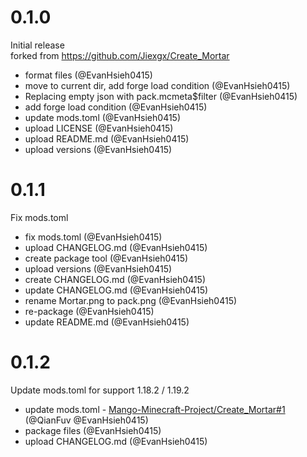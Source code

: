 # 0.1.0

Initial release  
forked from https://github.com/Jiexgx/Create_Mortar

- format files (@EvanHsieh0415)
- move to current dir, add forge load condition (@EvanHsieh0415)
- Replacing empty json with pack.mcmeta$filter (@EvanHsieh0415)
- add forge load condition (@EvanHsieh0415)
- update mods.toml (@EvanHsieh0415)
- upload LICENSE (@EvanHsieh0415)
- upload README.md (@EvanHsieh0415)
- upload versions (@EvanHsieh0415)

# 0.1.1

Fix mods.toml

- fix mods.toml (@EvanHsieh0415)
- upload CHANGELOG.md (@EvanHsieh0415)
- create package tool (@EvanHsieh0415)
- upload versions (@EvanHsieh0415)
- create CHANGELOG.md (@EvanHsieh0415)
- update CHANGELOG.md (@EvanHsieh0415)
- rename Mortar.png to pack.png (@EvanHsieh0415)
- re-package (@EvanHsieh0415)
- update README.md (@EvanHsieh0415)

# 0.1.2

Update mods.toml for support 1.18.2 / 1.19.2

- update mods.toml - [Mango-Minecraft-Project/Create_Mortar#1](https://github.com/Mango-Minecraft-Project/Create_Mortar/issues/1) (@QianFuv @EvanHsieh0415)
- package files (@EvanHsieh0415)
- upload CHANGELOG.md (@EvanHsieh0415)
